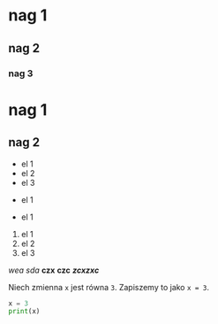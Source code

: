 # nag 1
## nag 2
### nag 3


nag 1
=====

nag 2
-----

- el 1
- el 2
- el 3

+ el 1

* el 1

1. el 1
2. el 2
3. el 3

_wea_ *sda*
__czx__ **czc**
__*zcxzxc*__


Niech zmienna `x` jest równa `3`. Zapiszemy to jako `x = 3`.

```python
x = 3
print(x)
```

